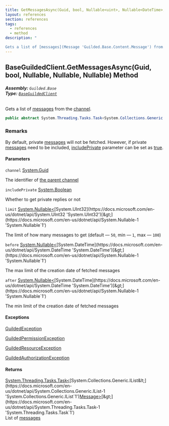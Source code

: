 ```yaml
---
title: GetMessagesAsync(Guid, bool, Nullable<uint>, Nullable<DateTime>, Nullable<DateTime>)
layout: references
section: references
tags:
  - references
  - method
description: "

Gets a list of [messages](Message 'Guilded.Base.Content.Message') from the [channel](BaseGuildedClient.GetMessagesAsync(Guid,bool,Nullable_uint_,Nullable_DateTime_,Nullable_DateTime_)#Guilded.Base.BaseGuildedClient.GetMessagesAsync(Guid,bool,System.Nullable_uint_,System.Nullable_System.DateTime_,System.Nullable_System.DateTime_).channel 'Guilded.Base.BaseGuildedClient.GetMessagesAsync(Guid, bool, System.Nullable<uint>, System.Nullable<System.DateTime>, System.Nullable<System.DateTime>).channel')."
---
```


## BaseGuildedClient.GetMessagesAsync(Guid, bool, Nullable<uint>, Nullable<DateTime>, Nullable<DateTime>) Method
###### **Assembly:** `Guilded.Base`<br/>**Type:** [`BaseGuildedClient`](BaseGuildedClient 'Guilded.Base.BaseGuildedClient')

Gets a list of [messages](Message 'Guilded.Base.Content.Message') from the [channel](BaseGuildedClient.GetMessagesAsync(Guid,bool,Nullable_uint_,Nullable_DateTime_,Nullable_DateTime_)#Guilded.Base.BaseGuildedClient.GetMessagesAsync(Guid,bool,System.Nullable_uint_,System.Nullable_System.DateTime_,System.Nullable_System.DateTime_).channel 'Guilded.Base.BaseGuildedClient.GetMessagesAsync(Guid, bool, System.Nullable<uint>, System.Nullable<System.DateTime>, System.Nullable<System.DateTime>).channel').

```csharp
public abstract System.Threading.Tasks.Task<System.Collections.Generic.IList<Guilded.Base.Content.Message>> GetMessagesAsync(Guid channel, bool includePrivate=false, System.Nullable<uint> limit=null, System.Nullable<System.DateTime> before=null, System.Nullable<System.DateTime> after=null);
```

### Remarks
  
By default, private [messages](Message 'Guilded.Base.Content.Message') will not be fetched. However, if private [messages](Message 'Guilded.Base.Content.Message') need to be included, [includePrivate](BaseGuildedClient.GetMessagesAsync(Guid,bool,Nullable_uint_,Nullable_DateTime_,Nullable_DateTime_)#Guilded.Base.BaseGuildedClient.GetMessagesAsync(Guid,bool,System.Nullable_uint_,System.Nullable_System.DateTime_,System.Nullable_System.DateTime_).includePrivate 'Guilded.Base.BaseGuildedClient.GetMessagesAsync(Guid, bool, System.Nullable<uint>, System.Nullable<System.DateTime>, System.Nullable<System.DateTime>).includePrivate') parameter can be set as [true](https://docs.microsoft.com/en-us/dotnet/csharp/language-reference/builtin-types/bool 'https://docs.microsoft.com/en-us/dotnet/csharp/language-reference/builtin-types/bool').
#### Parameters

<a name='Guilded.Base.BaseGuildedClient.GetMessagesAsync(Guid,bool,System.Nullable_uint_,System.Nullable_System.DateTime_,System.Nullable_System.DateTime_).channel'></a>

`channel` [System.Guid](https://docs.microsoft.com/en-us/dotnet/api/System.Guid 'System.Guid')

The identifier of [the parent channel](ServerChannel 'Guilded.Base.Servers.ServerChannel')

<a name='Guilded.Base.BaseGuildedClient.GetMessagesAsync(Guid,bool,System.Nullable_uint_,System.Nullable_System.DateTime_,System.Nullable_System.DateTime_).includePrivate'></a>

`includePrivate` [System.Boolean](https://docs.microsoft.com/en-us/dotnet/api/System.Boolean 'System.Boolean')

Whether to get private replies or not

<a name='Guilded.Base.BaseGuildedClient.GetMessagesAsync(Guid,bool,System.Nullable_uint_,System.Nullable_System.DateTime_,System.Nullable_System.DateTime_).limit'></a>

`limit` [System.Nullable&lt;](https://docs.microsoft.com/en-us/dotnet/api/System.Nullable-1 'System.Nullable`1')[System.UInt32](https://docs.microsoft.com/en-us/dotnet/api/System.UInt32 'System.UInt32')[&gt;](https://docs.microsoft.com/en-us/dotnet/api/System.Nullable-1 'System.Nullable`1')

The limit of how many messages to get (default — `50`, min — `1`, max — `100`)

<a name='Guilded.Base.BaseGuildedClient.GetMessagesAsync(Guid,bool,System.Nullable_uint_,System.Nullable_System.DateTime_,System.Nullable_System.DateTime_).before'></a>

`before` [System.Nullable&lt;](https://docs.microsoft.com/en-us/dotnet/api/System.Nullable-1 'System.Nullable`1')[System.DateTime](https://docs.microsoft.com/en-us/dotnet/api/System.DateTime 'System.DateTime')[&gt;](https://docs.microsoft.com/en-us/dotnet/api/System.Nullable-1 'System.Nullable`1')

The max limit of the creation date of fetched messages

<a name='Guilded.Base.BaseGuildedClient.GetMessagesAsync(Guid,bool,System.Nullable_uint_,System.Nullable_System.DateTime_,System.Nullable_System.DateTime_).after'></a>

`after` [System.Nullable&lt;](https://docs.microsoft.com/en-us/dotnet/api/System.Nullable-1 'System.Nullable`1')[System.DateTime](https://docs.microsoft.com/en-us/dotnet/api/System.DateTime 'System.DateTime')[&gt;](https://docs.microsoft.com/en-us/dotnet/api/System.Nullable-1 'System.Nullable`1')

The min limit of the creation date of fetched messages

#### Exceptions

[GuildedException](GuildedException 'Guilded.Base.GuildedException')

[GuildedPermissionException](GuildedPermissionException 'Guilded.Base.GuildedPermissionException')

[GuildedResourceException](GuildedResourceException 'Guilded.Base.GuildedResourceException')

[GuildedAuthorizationException](GuildedAuthorizationException 'Guilded.Base.GuildedAuthorizationException')

#### Returns
[System.Threading.Tasks.Task&lt;](https://docs.microsoft.com/en-us/dotnet/api/System.Threading.Tasks.Task-1 'System.Threading.Tasks.Task`1')[System.Collections.Generic.IList&lt;](https://docs.microsoft.com/en-us/dotnet/api/System.Collections.Generic.IList-1 'System.Collections.Generic.IList`1')[Message](Message 'Guilded.Base.Content.Message')[&gt;](https://docs.microsoft.com/en-us/dotnet/api/System.Collections.Generic.IList-1 'System.Collections.Generic.IList`1')[&gt;](https://docs.microsoft.com/en-us/dotnet/api/System.Threading.Tasks.Task-1 'System.Threading.Tasks.Task`1')  
List of [messages](Message 'Guilded.Base.Content.Message')